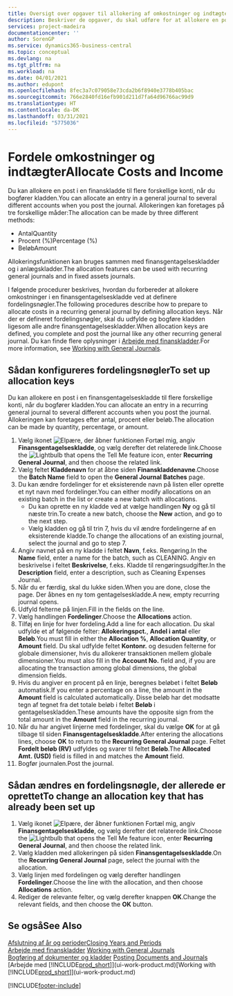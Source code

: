 ```yaml
---
title: Oversigt over opgaver til allokering af omkostninger og indtægter | Microsoft Docs
description: Beskriver de opgaver, du skal udføre for at allokere en post i en finanskladde til flere forskellige konti, når du bogfører kladden.
services: project-madeira
documentationcenter: ''
author: SorenGP
ms.service: dynamics365-business-central
ms.topic: conceptual
ms.devlang: na
ms.tgt_pltfrm: na
ms.workload: na
ms.date: 04/01/2021
ms.author: edupont
ms.openlocfilehash: 8fec3a7c079058e73cda2b6f8940e3778b405bac
ms.sourcegitcommit: 766e2840fd16efb901d211d7fa64d96766ac99d9
ms.translationtype: HT
ms.contentlocale: da-DK
ms.lasthandoff: 03/31/2021
ms.locfileid: "5775036"
---
```

# <a name="allocate-costs-and-income"></a><span data-ttu-id="45866-103">Fordele omkostninger og indtægter</span><span class="sxs-lookup"><span data-stu-id="45866-103">Allocate Costs and Income</span></span>
<span data-ttu-id="45866-104">Du kan allokere en post i en finanskladde til flere forskellige konti, når du bogfører kladden.</span><span class="sxs-lookup"><span data-stu-id="45866-104">You can allocate an entry in a general journal to several different accounts when you post the journal.</span></span> <span data-ttu-id="45866-105">Allokeringen kan foretages på tre forskellige måder:</span><span class="sxs-lookup"><span data-stu-id="45866-105">The allocation can be made by three different methods:</span></span>

* <span data-ttu-id="45866-106">Antal</span><span class="sxs-lookup"><span data-stu-id="45866-106">Quantity</span></span>
* <span data-ttu-id="45866-107">Procent (%)</span><span class="sxs-lookup"><span data-stu-id="45866-107">Percentage (%)</span></span>
* <span data-ttu-id="45866-108">Beløb</span><span class="sxs-lookup"><span data-stu-id="45866-108">Amount</span></span>

<span data-ttu-id="45866-109">Allokeringsfunktionen kan bruges sammen med finansgentagelseskladder og i anlægskladder.</span><span class="sxs-lookup"><span data-stu-id="45866-109">The allocation features can be used with recurring general journals and in fixed assets journals.</span></span>
<!--You can also distribute the cost or revenue of a line to an intercompany partner when you post a sales or purchase document. When you post the document, a line will be posted in your general journal, and a corresponding line will be created in the intercompany outbox.-->

<span data-ttu-id="45866-110">I følgende procedurer beskrives, hvordan du forbereder at allokere omkostninger i en finansgentagelseskladde ved at definere fordelingsnøgler.</span><span class="sxs-lookup"><span data-stu-id="45866-110">The following procedures describe how to prepare to allocate costs in a recurring general journal by defining allocation keys.</span></span> <span data-ttu-id="45866-111">Når der er defineret fordelingsnøgler, skal du udfylde og bogføre kladden ligesom alle andre finansgentagelseskladder.</span><span class="sxs-lookup"><span data-stu-id="45866-111">When allocation keys are defined, you complete and post the journal like any other recurring general journal.</span></span> <span data-ttu-id="45866-112">Du kan finde flere oplysninger i [Arbejde med finanskladder](ui-work-general-journals.md).</span><span class="sxs-lookup"><span data-stu-id="45866-112">For more information, see [Working with General Journals](ui-work-general-journals.md).</span></span>

## <a name="to-set-up-allocation-keys"></a><span data-ttu-id="45866-113">Sådan konfigureres fordelingsnøgler</span><span class="sxs-lookup"><span data-stu-id="45866-113">To set up allocation keys</span></span>
<span data-ttu-id="45866-114">Du kan allokere en post i en finansgentagelseskladde til flere forskellige konti, når du bogfører kladden.</span><span class="sxs-lookup"><span data-stu-id="45866-114">You can allocate an entry in a recurring general journal to several different accounts when you post the journal.</span></span> <span data-ttu-id="45866-115">Allokeringen kan foretages efter antal, procent eller beløb.</span><span class="sxs-lookup"><span data-stu-id="45866-115">The allocation can be made by quantity, percentage, or amount.</span></span>
1. <span data-ttu-id="45866-116">Vælg ikonet ![Elpære, der åbner funktionen Fortæl mig](media/ui-search/search_small.png "Fortæl mig, hvad du vil foretage dig"), angiv **Finansgentagelseskladde**, og vælg derefter det relaterede link.</span><span class="sxs-lookup"><span data-stu-id="45866-116">Choose the ![Lightbulb that opens the Tell Me feature](media/ui-search/search_small.png "Tell me what you want to do") icon, enter **Recurring General Journal**, and then choose the related link.</span></span>
2. <span data-ttu-id="45866-117">Vælg feltet **Kladdenavn** for at åbne siden **Finanskladdenavne**.</span><span class="sxs-lookup"><span data-stu-id="45866-117">Choose the **Batch Name** field to open the **General Journal Batches** page.</span></span>
3. <span data-ttu-id="45866-118">Du kan ændre fordelinger for et eksisterende navn på listen eller oprette et nyt navn med fordelinger.</span><span class="sxs-lookup"><span data-stu-id="45866-118">You can either modify allocations on an existing batch in the list or create a new batch with allocations.</span></span>
   * <span data-ttu-id="45866-119">Du kan oprette en ny kladde ved at vælge handlingen **Ny** og gå til næste trin.</span><span class="sxs-lookup"><span data-stu-id="45866-119">To create a new batch, choose the **New** action, and go to the next step.</span></span>
   * <span data-ttu-id="45866-120">Vælg kladden og gå til trin 7, hvis du vil ændre fordelingerne af en eksisterende kladde.</span><span class="sxs-lookup"><span data-stu-id="45866-120">To change the allocations of an existing journal, select the journal and go to step 7.</span></span>    
4. <span data-ttu-id="45866-121">Angiv navnet på en ny kladde i feltet **Navn**, f.eks. Rengøring.</span><span class="sxs-lookup"><span data-stu-id="45866-121">In the **Name** field, enter a name for the batch, such as CLEANING.</span></span> <span data-ttu-id="45866-122">Angiv en beskrivelse i feltet **Beskrivelse**, f.eks. Kladde til rengøringsudgifter.</span><span class="sxs-lookup"><span data-stu-id="45866-122">In the **Description** field, enter a description, such as Cleaning Expenses Journal.</span></span>
5. <span data-ttu-id="45866-123">Når du er færdig, skal du lukke siden.</span><span class="sxs-lookup"><span data-stu-id="45866-123">When you are done, close the page.</span></span> <span data-ttu-id="45866-124">Der åbnes en ny tom gentagelseskladde.</span><span class="sxs-lookup"><span data-stu-id="45866-124">A new, empty recurring journal opens.</span></span>
6. <span data-ttu-id="45866-125">Udfyld felterne på linjen.</span><span class="sxs-lookup"><span data-stu-id="45866-125">Fill in the fields on the line.</span></span>
7. <span data-ttu-id="45866-126">Vælg handlingen **Fordelinger**.</span><span class="sxs-lookup"><span data-stu-id="45866-126">Choose the **Allocations** action.</span></span>
8. <span data-ttu-id="45866-127">Tilføj en linje for hver fordeling.</span><span class="sxs-lookup"><span data-stu-id="45866-127">Add a line for each allocation.</span></span> <span data-ttu-id="45866-128">Du skal udfylde et af følgende felter: **Allokeringspct.**, **Andel i antal** eller **Beløb**.</span><span class="sxs-lookup"><span data-stu-id="45866-128">You must fill in either the **Allocation %**, **Allocation Quantity**, or **Amount** field.</span></span> <span data-ttu-id="45866-129">Du skal udfylde feltet **Kontonr.** og desuden felterne for globale dimensioner, hvis du allokerer transaktionen mellem globale dimensioner.</span><span class="sxs-lookup"><span data-stu-id="45866-129">You must also fill in the **Account No.** field and, if you are allocating the transaction among global dimensions, the global dimension fields.</span></span>
9. <span data-ttu-id="45866-130">Hvis du angiver en procent på en linje, beregnes beløbet i feltet **Beløb** automatisk.</span><span class="sxs-lookup"><span data-stu-id="45866-130">If you enter a percentage on a line, the amount in the **Amount** field is calculated automatically.</span></span> <span data-ttu-id="45866-131">Disse beløb har det modsatte tegn af tegnet fra det totale beløb i feltet **Beløb** i gentagelseskladden.</span><span class="sxs-lookup"><span data-stu-id="45866-131">These amounts have the opposite sign from the total amount in the **Amount** field in the recurring journal.</span></span>
10. <span data-ttu-id="45866-132">Når du har angivet linjerne med fordelinger, skal du vælge **OK** for at gå tilbage til siden **Finansgentagelseskladde**.</span><span class="sxs-lookup"><span data-stu-id="45866-132">After entering the allocations lines, choose **OK** to return to the **Recurring General Journal** page.</span></span> <span data-ttu-id="45866-133">Feltet **Fordelt beløb (RV)** udfyldes og svarer til feltet **Beløb**.</span><span class="sxs-lookup"><span data-stu-id="45866-133">The **Allocated Amt. (USD)** field is filled in and matches the **Amount** field.</span></span>
11. <span data-ttu-id="45866-134">Bogfør journalen.</span><span class="sxs-lookup"><span data-stu-id="45866-134">Post the journal.</span></span>

## <a name="to-change-an-allocation-key-that-has-already-been-set-up"></a><span data-ttu-id="45866-135">Sådan ændres en fordelingsnøgle, der allerede er oprettet</span><span class="sxs-lookup"><span data-stu-id="45866-135">To change an allocation key that has already been set up</span></span>
1. <span data-ttu-id="45866-136">Vælg ikonet ![Elpære, der åbner funktionen Fortæl mig](media/ui-search/search_small.png "Fortæl mig, hvad du vil foretage dig"), angiv **Finansgentagelseskladde**, og vælg derefter det relaterede link.</span><span class="sxs-lookup"><span data-stu-id="45866-136">Choose the ![Lightbulb that opens the Tell Me feature](media/ui-search/search_small.png "Tell me what you want to do") icon, enter **Recurring General Journal**, and then choose the related link.</span></span>
2. <span data-ttu-id="45866-137">Vælg kladden med allokeringen på siden **Finansgentagelseskladde**.</span><span class="sxs-lookup"><span data-stu-id="45866-137">On the **Recurring General Journal** page, select the journal with the allocation.</span></span>
3. <span data-ttu-id="45866-138">Vælg linjen med fordelingen og vælg derefter handlingen **Fordelinger**.</span><span class="sxs-lookup"><span data-stu-id="45866-138">Choose the line with the allocation, and then choose **Allocations** action.</span></span>
4. <span data-ttu-id="45866-139">Rediger de relevante felter, og vælg derefter knappen **OK**.</span><span class="sxs-lookup"><span data-stu-id="45866-139">Change the relevant fields, and then choose the **OK** button.</span></span>

## <a name="see-also"></a><span data-ttu-id="45866-140">Se også</span><span class="sxs-lookup"><span data-stu-id="45866-140">See Also</span></span>
[<span data-ttu-id="45866-141">Afslutning af år og perioder</span><span class="sxs-lookup"><span data-stu-id="45866-141">Closing Years and Periods</span></span>](year-close-years-periods.md)  
<span data-ttu-id="45866-142">[Arbejde med finanskladder](ui-work-general-journals.md)  </span><span class="sxs-lookup"><span data-stu-id="45866-142">[Working with General Journals](ui-work-general-journals.md)  </span></span>  
<span data-ttu-id="45866-143">[Bogføring af dokumenter og kladder](ui-post-documents-journals.md)  </span><span class="sxs-lookup"><span data-stu-id="45866-143">[Posting Documents and Journals](ui-post-documents-journals.md)  </span></span>  
<span data-ttu-id="45866-144">[Arbejde med [!INCLUDE[prod_short](includes/prod_short.md)]](ui-work-product.md)</span><span class="sxs-lookup"><span data-stu-id="45866-144">[Working with [!INCLUDE[prod_short](includes/prod_short.md)]](ui-work-product.md)</span></span>


[!INCLUDE[footer-include](includes/footer-banner.md)]